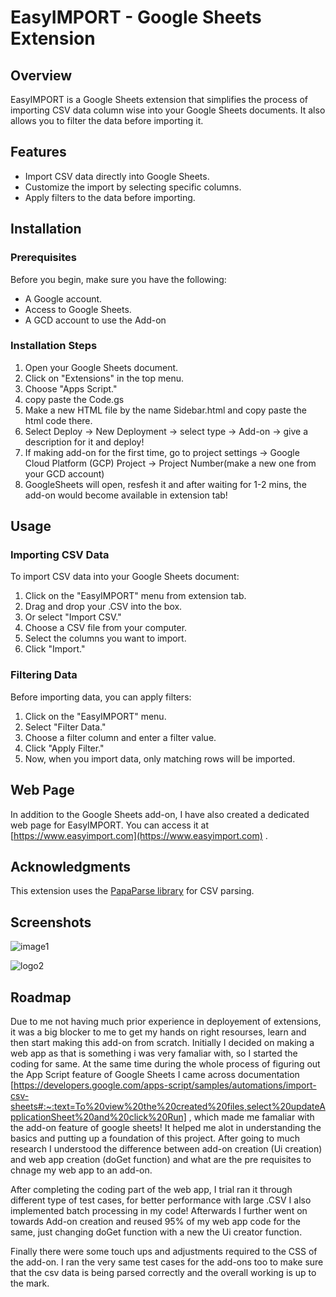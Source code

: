# EasyIMPORT - Google Sheets Extension

## Overview

EasyIMPORT is a Google Sheets extension that simplifies the process of importing CSV data column wise into your Google Sheets documents. It also allows you to filter the data before importing it. 

## Features

- Import CSV data directly into Google Sheets.
- Customize the import by selecting specific columns.
- Apply filters to the data before importing.

## Installation

### Prerequisites

Before you begin, make sure you have the following:

- A Google account.
- Access to Google Sheets.
- A GCD account to use the Add-on

### Installation Steps

1. Open your Google Sheets document.
2. Click on "Extensions" in the top menu.
3. Choose "Apps Script."
4. copy paste the Code.gs
5. Make a new HTML file by the name Sidebar.html and copy paste the html code there.
6. Select Deploy -> New Deployment -> select type -> Add-on -> give a description for it and deploy!
7. If making add-on for the first time, go to project settings -> Google Cloud Platform (GCP) Project -> Project Number(make a new one from your GCD account)
8. GoogleSheets will open, resfesh it and after waiting for 1-2 mins, the add-on would become available in extension tab!

## Usage

### Importing CSV Data

To import CSV data into your Google Sheets document:

1. Click on the "EasyIMPORT" menu from extension tab.
2. Drag and drop your .CSV into the box.
3. Or select "Import CSV."
4. Choose a CSV file from your computer.
5. Select the columns you want to import.
7. Click "Import."

### Filtering Data

Before importing data, you can apply filters:

1. Click on the "EasyIMPORT" menu.
2. Select "Filter Data."
3. Choose a filter column and enter a filter value.
4. Click "Apply Filter."
5. Now, when you import data, only matching rows will be imported.
   
## Web Page

In addition to the Google Sheets add-on, I have also created a dedicated web page for EasyIMPORT. You can access it at [https://www.easyimport.com](https://www.easyimport.com) .

## Acknowledgments

This extension uses the [PapaParse library](https://github.com/mholt/PapaParse) for CSV parsing.

## Screenshots
![image1](https://github.com/ananya-singh-baghel/EasyIMPORT/assets/76189053/66ce986c-3656-4065-9399-795eb65f1a40)

![logo2](https://github.com/ananya-singh-baghel/EasyIMPORT/assets/76189053/e803903d-7930-46ba-9261-1f2e1e74085a)


## Roadmap

Due to me not having much prior experience in deployement of extensions, it was a big blocker to me to get my hands on right resourses, learn and then start making this add-on from scratch. Initially I decided on making a web app as that is something i was very famaliar with, so I started the coding for same. At the same time during the whole process of figuring out the App Script feature of Google Sheets I came across documentation [https://developers.google.com/apps-script/samples/automations/import-csv-sheets#:~:text=To%20view%20the%20created%20files,select%20updateApplicationSheet%20and%20click%20Run] , which made me famaliar with the add-on feature of google sheets! It helped me alot in understanding the basics and putting up a foundation of this project. After going to much research I understood the difference between add-on creation (Ui creation) and web app creation (doGet function) and what are the pre requisites to chnage my web app to an add-on. 

After completing the coding part of the web app, I trial ran it through different type of test cases, for better performance with large .CSV I also implemented batch processing in my code! Afterwards I further went on towards Add-on creation and reused 95% of my web app code for the same, just changing doGet function with a new the Ui creator function. 

Finally there were some touch ups and adjustments required to the CSS of the add-on. I ran the very same test cases for the add-ons too to make sure that the csv data is being parsed correctly and the overall working is up to the mark.
